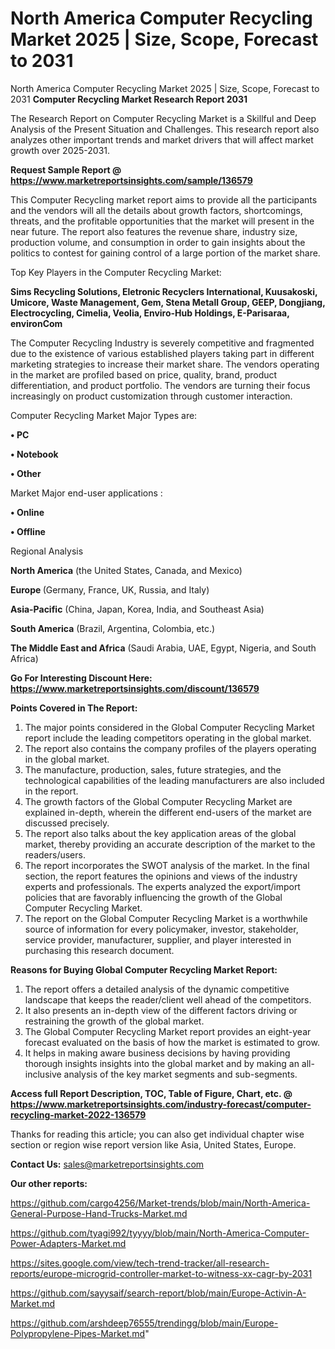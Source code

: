 # North America Computer Recycling Market 2025 | Size, Scope, Forecast to 2031
North America Computer Recycling Market 2025 | Size, Scope, Forecast to 2031
<strong>Computer Recycling Market Research Report 2031</strong>

The Research Report on Computer Recycling Market is a Skillful and Deep Analysis of the Present Situation and Challenges. This research report also analyzes other important trends and market drivers that will affect market growth over 2025-2031.

<strong>Request Sample Report @ <a href=https://www.marketreportsinsights.com/sample/136579>https://www.marketreportsinsights.com/sample/136579</a></strong>

This Computer Recycling market report aims to provide all the participants and the vendors will all the details about growth factors, shortcomings, threats, and the profitable opportunities that the market will present in the near future. The report also features the revenue share, industry size, production volume, and consumption in order to gain insights about the politics to contest for gaining control of a large portion of the market share.

Top Key Players in the Computer Recycling Market:

<strong>Sims Recycling Solutions, Eletronic Recyclers International, Kuusakoski, Umicore, Waste Management, Gem, Stena Metall Group, GEEP, Dongjiang, Electrocycling, Cimelia, Veolia, Enviro-Hub Holdings, E-Parisaraa, environCom</strong>

The Computer Recycling Industry is severely competitive and fragmented due to the existence of various established players taking part in different marketing strategies to increase their market share. The vendors operating in the market are profiled based on price, quality, brand, product differentiation, and product portfolio. The vendors are turning their focus increasingly on product customization through customer interaction.

Computer Recycling Market Major Types are:

<strong>• PC

• Notebook

• Other</strong>

Market Major end-user applications :

<strong>• Online

• Offline</strong>

Regional Analysis

</u><strong><b>North America</b></strong> (the United States, Canada, and Mexico)

<strong><b>Europe </b></strong>(Germany, France, UK, Russia, and Italy)

<strong><b>Asia-Pacific</b></strong> (China, Japan, Korea, India, and Southeast Asia)

<strong><b>South America</b></strong> (Brazil, Argentina, Colombia, etc.)

<strong><b>The Middle East and Africa</b></strong> (Saudi Arabia, UAE, Egypt, Nigeria, and South Africa)

<strong>Go For Interesting Discount Here: <a href=https://www.marketreportsinsights.com/discount/136579>https://www.marketreportsinsights.com/discount/136579</a></strong>

<strong>Points Covered in The Report:</strong>
<ol>
  <li>The major points considered in the Global Computer Recycling Market report include the leading competitors operating in the global market.</li>
  <li>The report also contains the company profiles of the players operating in the global market.</li>
  <li>The manufacture, production, sales, future strategies, and the technological capabilities of the leading manufacturers are also included in the report.</li>
  <li>The growth factors of the Global Computer Recycling Market are explained in-depth, wherein the different end-users of the market are discussed precisely.</li>
  <li>The report also talks about the key application areas of the global market, thereby providing an accurate description of the market to the readers/users.</li>
  <li>The report incorporates the SWOT analysis of the market. In the final section, the report features the opinions and views of the industry experts and professionals. The experts analyzed the export/import policies that are favorably influencing the growth of the Global Computer Recycling Market.</li>
  <li>The report on the Global Computer Recycling Market is a worthwhile source of information for every policymaker, investor, stakeholder, service provider, manufacturer, supplier, and player interested in purchasing this research document.</li>
</ol>
<strong>Reasons for Buying Global Computer Recycling Market Report:</strong>

<ol>
  <li>The report offers a detailed analysis of the dynamic competitive landscape that keeps the reader/client well ahead of the competitors.</li>
  <li>It also presents an in-depth view of the different factors driving or restraining the growth of the global market.</li>
  <li>The Global Computer Recycling Market report provides an eight-year forecast evaluated on the basis of how the market is estimated to grow.</li>
  <li>It helps in making aware business decisions by having providing thorough insights insights into the global market and by making an all-inclusive analysis of the key market segments and sub-segments.</li>
</ol>
<strong>Access full Report Description, TOC, Table of Figure, Chart, etc. @ <a href=https://www.marketreportsinsights.com/industry-forecast/computer-recycling-market-2022-136579>https://www.marketreportsinsights.com/industry-forecast/computer-recycling-market-2022-136579</a></strong>


Thanks for reading this article; you can also get individual chapter wise section or region wise report version like Asia, United States, Europe.

<strong>Contact Us:</strong>
sales@marketreportsinsights.com

<strong>Our other reports:</strong>

<a href=https://github.com/cargo4256/Market-trends/blob/main/North-America-General-Purpose-Hand-Trucks-Market.md>https://github.com/cargo4256/Market-trends/blob/main/North-America-General-Purpose-Hand-Trucks-Market.md</a>

<a href=https://github.com/tyagi992/tyyyy/blob/main/North-America-Computer-Power-Adapters-Market.md>https://github.com/tyagi992/tyyyy/blob/main/North-America-Computer-Power-Adapters-Market.md</a>

<a href=https://sites.google.com/view/tech-trend-tracker/all-research-reports/europe-microgrid-controller-market-to-witness-xx-cagr-by-2031>https://sites.google.com/view/tech-trend-tracker/all-research-reports/europe-microgrid-controller-market-to-witness-xx-cagr-by-2031</a>

<a href=https://github.com/sayysaif/search-report/blob/main/Europe-Activin-A-Market.md>https://github.com/sayysaif/search-report/blob/main/Europe-Activin-A-Market.md</a>

<a href=https://github.com/arshdeep76555/trendingg/blob/main/Europe-Polypropylene-Pipes-Market.md>https://github.com/arshdeep76555/trendingg/blob/main/Europe-Polypropylene-Pipes-Market.md</a>"
